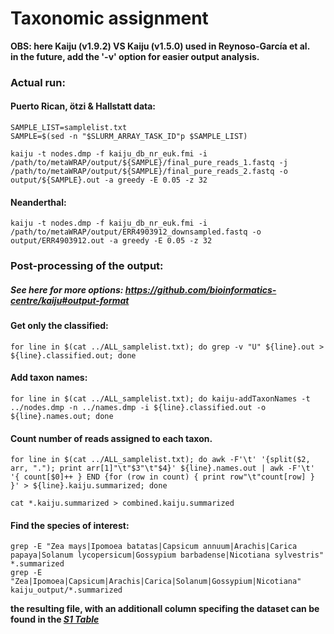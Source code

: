 # Taxonomic assignment 
**OBS: here Kaiju (v1.9.2) VS Kaiju (v1.5.0) used in Reynoso-García et al.**\
**in the future, add the '-v' option for easier output analysis.**

### Actual run:

#### Puerto Rican, ötzi & Hallstatt data:
``` 
SAMPLE_LIST=samplelist.txt
SAMPLE=$(sed -n "$SLURM_ARRAY_TASK_ID"p $SAMPLE_LIST)

kaiju -t nodes.dmp -f kaiju_db_nr_euk.fmi -i /path/to/metaWRAP/output/${SAMPLE}/final_pure_reads_1.fastq -j /path/to/metaWRAP/output/${SAMPLE}/final_pure_reads_2.fastq -o output/${SAMPLE}.out -a greedy -E 0.05 -z 32
```

#### Neanderthal:
``` 
kaiju -t nodes.dmp -f kaiju_db_nr_euk.fmi -i /path/to/metaWRAP/output/ERR4903912_downsampled.fastq -o output/ERR4903912.out -a greedy -E 0.05 -z 32
```

### Post-processing of the output: 
##### _See here for more options: https://github.com/bioinformatics-centre/kaiju#output-format_ 

#### Get only the classified:
```
for line in $(cat ../ALL_samplelist.txt); do grep -v "U" ${line}.out > ${line}.classified.out; done
```

#### Add taxon names:
```
for line in $(cat ../ALL_samplelist.txt); do kaiju-addTaxonNames -t ../nodes.dmp -n ../names.dmp -i ${line}.classified.out -o ${line}.names.out; done
```

#### Count number of reads assigned to each taxon.
```
for line in $(cat ../ALL_samplelist.txt); do awk -F'\t' '{split($2, arr, "."); print arr[1]"\t"$3"\t"$4}' ${line}.names.out | awk -F'\t' '{ count[$0]++ } END {for (row in count) { print row"\t"count[row] } }' > ${line}.kaiju.summarized; done

cat *.kaiju.summarized > combined.kaiju.summarized
```

#### Find the species of interest:
```
grep -E "Zea mays|Ipomoea batatas|Capsicum annuum|Arachis|Carica papaya|Solanum lycopersicum|Gossypium barbadense|Nicotiana sylvestris" *.summarized
grep -E "Zea|Ipomoea|Capsicum|Arachis|Carica|Solanum|Gossypium|Nicotiana" kaiju_output/*.summarized
```

__the resulting file, with an additionall column specifing the dataset can be found in the [_S1 Table_](https://github.com/AleksandraLaura/DietComment/blob/main/S1_Table.xlsx)__
